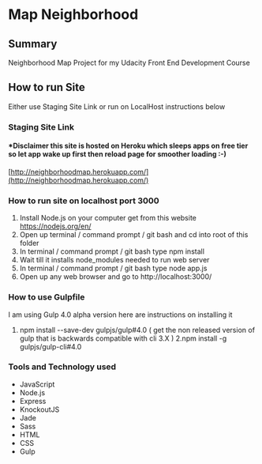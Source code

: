 # Map Neighborhood

## Summary

Neighborhood Map Project for my Udacity Front End Development Course

## How to run Site
Either use Staging Site Link or run on LocalHost instructions below

### Staging Site Link
#### *Disclaimer this site is hosted on Heroku which sleeps apps on free tier so let app wake up first then reload page for smoother loading :-)
[http://neighborhoodmap.herokuapp.com/](http://neighborhoodmap.herokuapp.com/)

### How to run site on localhost port 3000
1. Install Node.js on your computer get from this website https://nodejs.org/en/
2. Open up terminal / command prompt / git bash and cd into root of this folder
3. In terminal / command prompt / git bash type npm install
4. Wait till it installs node_modules needed to run web server
5. In terminal / command prompt / git bash type node app.js
6. Open up any web browser and go to http://localhost:3000/

### How to use Gulpfile
I am using Gulp 4.0 alpha version here are instructions on installing it  

1. npm install  --save-dev gulpjs/gulp#4.0  ( get the non released version of gulp that is backwards compatible with cli 3.X )
2.npm install -g gulpjs/gulp-cli#4.0

### Tools and Technology used

* JavaScript
* Node.js
* Express
* KnockoutJS
* Jade
* Sass
* HTML
* CSS
* Gulp
